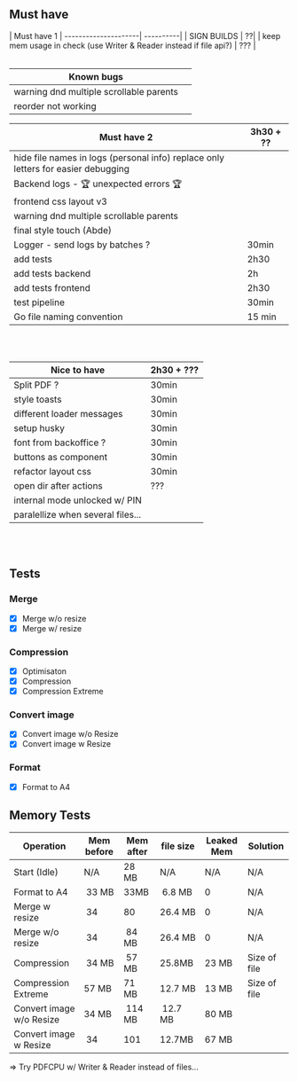 ## Must have                          
| Must have 1
| ---------------------| ----------|
| SIGN BUILDS                |                 ??|
| keep mem usage in check (use Writer & Reader instead if file api?)       | ??? |
<br/>
<br/>

| Known bugs |                                 |
| ---------------------| ----------|
| warning dnd multiple scrollable parents||
| reorder not working||

| Must have 2 |                                3h30 + ?? |
| ---------------------| ----------|
| hide file names in logs (personal info) replace only letters for easier debugging ||
| Backend logs - 🏆 unexpected errors 🏆
| frontend css layout v3||
| warning dnd multiple scrollable parents||
| final style touch (Abde)||
| Logger - send logs by batches ?                                | 30min |
| add tests          |                         2h30|
| add tests backend   |    2h|
| add tests frontend   |   2h30|
| test pipeline         |                      30min|
| Go file naming convention |                   15 min|

<br/>
<br/>

| Nice to have                 | 2h30 + ??? |
| --------------------- | ----------|
| Split PDF ?                                 | 30min |
| style toasts                  | 30min |
| different loader messages     | 30min |
| setup husky                   | 30min |
| font from backoffice ?        | 30min |
| buttons as component          | 30min |
| refactor layout css           | 30min |
| open dir after actions        | ??? |
| internal mode unlocked w/ PIN | |
| paralellize when several files... | |

<br/>
<br/>

## Tests
### Merge
- [x] Merge w/o resize
- [x] Merge w/ resize
### Compression
- [x] Optimisaton
- [x] Compression
- [x] Compression Extreme
### Convert image
- [x] Convert image w/o Resize
- [x] Convert image w Resize
### Format
- [x] Format to A4

## Memory Tests
| Operation | Mem before | Mem after | file size | Leaked Mem | Solution |
| ------------ | ----- | ----- | ----- | ----- | ----- |
| Start (Idle) | N/A | 28 MB | N/A | N/A | N/A |
| Format to A4 | 33 MB | 33MB | 6.8 MB | 0 | N/A |
| Merge w resize | 34 | 80 | 26.4 MB | 0 | N/A |
| Merge w/o resize | 34 | 84 MB| 26.4 MB | 0 | N/A |
| Compression | 34 MB| 57 MB | 25.8MB | 23 MB | Size of file |
| Compression Extreme | 57 MB | 71 MB | 12.7 MB | 13 MB | Size of file |
| Convert image w/o Resize | 34 MB | 114 MB | 12.7 MB| 80 MB |
| Convert image w Resize | 34 | 101 | 12.7MB | 67 MB |


=> Try PDFCPU w/ Writer & Reader instead of files...
